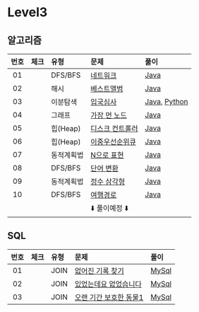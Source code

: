 # Level3

## 알고리즘

| 번호 | 체크 | 유형 | 문제 | 풀이 |
| :-: | :-: | :-- | :-- | :-- |
| 01 |                    | DFS/BFS    | [네트워크](https://programmers.co.kr/learn/courses/30/lessons/43162)        | [Java](./Solution/네트워크/Solution.java) |
| 02 |                    | 해시       | [베스트앨범](https://programmers.co.kr/learn/courses/30/lessons/42579)      | [Java](./Solution/베스트앨범/Solution.java) |
| 03 |                    | 이분탐색   | [입국심사](https://programmers.co.kr/learn/courses/30/lessons/43238)        | [Java](./Solution/입국심사/Solution.java), [Python](./Solution/입국심사/Solution.py) |
| 04 |                    | 그래프     | [가장 먼 노드](https://programmers.co.kr/learn/courses/30/lessons/49189)    | [Java](./Solution/가장_먼_노드/Solution.java) |
| 05 |                    | 힙(Heap)   | [디스크 컨트롤러](https://programmers.co.kr/learn/courses/30/lessons/42627) | [Java](./Solution/디스크_컨트롤러/Solution.java) |
| 06 |                    | 힙(Heap)   | [이중우선순위큐](https://programmers.co.kr/learn/courses/30/lessons/42628)  | [Java](./Solution/이중우선순위큐/Solution.java) |
| 07 |                    | 동적계획법 | [N으로 표현](https://programmers.co.kr/learn/courses/30/lessons/42895)      | [Java](./Solution/N으로_표현/Solution.java) |
| 08 |                    | DFS/BFS    | [단어 변환](https://programmers.co.kr/learn/courses/30/lessons/43163)       | [Java](./Solution/단어_변환/Solution.java) |
| 09 |                    | 동적계획법 | [정수 삼각형](https://programmers.co.kr/learn/courses/30/lessons/43105)     | [Java](./Solution/정수_삼각형/Solution.java) |
| 10 |                    | DFS/BFS    | [여행경로](https://programmers.co.kr/learn/courses/30/lessons/43164)        | [Java](./Solution/여행경로/Solution.java) |
|    |                    |            | :arrow_down: 풀이예정 :arrow_down: | |

## SQL

| 번호 | 체크 | 유형 | 문제 | 풀이 |
| :-: | :-: | :-- | :-- | :-- |
| 01 |   | JOIN | [없어진 기록 찾기](https://programmers.co.kr/learn/courses/30/lessons/59042)       | [MySql](./Solution/없어진_기록_찾기/Solution_mysql.sql) |
| 02 |   | JOIN | [있었는데요 없었습니다](https://programmers.co.kr/learn/courses/30/lessons/59043)  | [MySql](./Solution/있었는데요_없었습니다/Solution_mysql.sql) |
| 03 |   | JOIN | [오랜 기간 보호한 동물1](https://programmers.co.kr/learn/courses/30/lessons/59044) | [MySql](./Solution/오랜_기간_보호한_동물_1/Solution_mysql.sql) |
